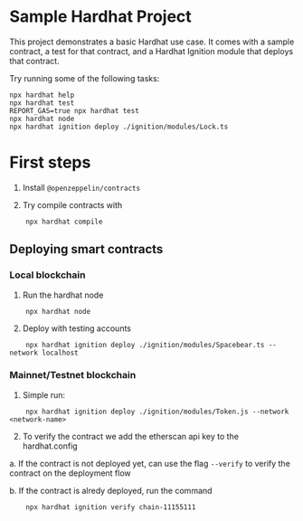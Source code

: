 # Sample Hardhat Project

This project demonstrates a basic Hardhat use case. It comes with a sample contract, a test for that contract, and a Hardhat Ignition module that deploys that contract.

Try running some of the following tasks:

```shell
npx hardhat help
npx hardhat test
REPORT_GAS=true npx hardhat test
npx hardhat node
npx hardhat ignition deploy ./ignition/modules/Lock.ts
```

<h1>First steps</h1>

1. Install `@openzeppelin/contracts`

2. Try compile contracts with

```shell
    npx hardhat compile
```

<h2>Deploying smart contracts</h2>
<h3>Local blockchain</h3>

1. Run the hardhat node

```shell
    npx hardhat node
```

2. Deploy with testing accounts

```shell
    npx hardhat ignition deploy ./ignition/modules/Spacebear.ts --network localhost
```

<h3>Mainnet/Testnet blockchain</h3>

1. Simple run:

```shell
    npx hardhat ignition deploy ./ignition/modules/Token.js --network <network-name>
```

2. To verify the contract we add the etherscan api key to the hardhat.config

a. If the contract is not deployed yet, can use the flag `--verify` to verify the contract on the deployment flow

b. If the contract is alredy deployed, run the command

```shell
    npx hardhat ignition verify chain-11155111
```
